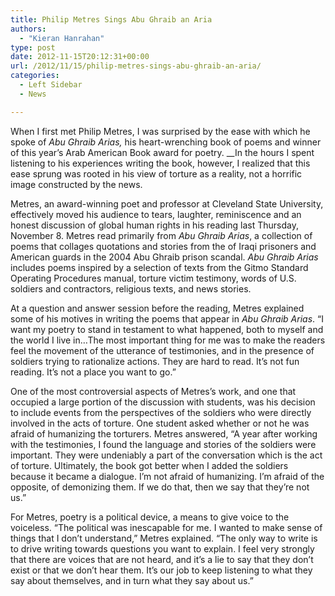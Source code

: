 ```yaml
---
title: Philip Metres Sings Abu Ghraib an Aria
authors: 
  - "Kieran Hanrahan"
type: post
date: 2012-11-15T20:12:31+00:00
url: /2012/11/15/philip-metres-sings-abu-ghraib-an-aria/
categories:
  - Left Sidebar
  - News

---
```

When I first met Philip Metres, I was surprised by the ease with which he spoke of _Abu Ghraib Arias,_ his heart-wrenching book of poems and winner of this year’s Arab American Book award for poetry. __In the hours I spent listening to his experiences writing the book, however, I realized that this ease sprung was rooted in his view of torture as a reality, not a horrific image constructed by the news.

Metres, an award-winning poet and professor at Cleveland State University, effectively moved his audience to tears, laughter, reminiscence and an honest discussion of global human rights in his reading last Thursday, November 8. Metres read primarily from _Abu Ghraib Arias_, a collection of poems that collages quotations and stories from the of Iraqi prisoners and American guards in the 2004 Abu Ghraib prison scandal. _Abu Ghraib_ _Arias_ includes poems inspired by a selection of texts from the Gitmo Standard Operating Procedures manual, torture victim testimony, words of U.S. soldiers and contractors, religious texts, and news stories.

At a question and answer session before the reading, Metres explained some of his motives in writing the poems that appear in _Abu Ghraib Arias_. “I want my poetry to stand in testament to what happened, both to myself and the world I live in…The most important thing for me was to make the readers feel the movement of the utterance of testimonies, and in the presence of soldiers trying to rationalize actions. They are hard to read. It’s not fun reading. It’s not a place you want to go.”

One of the most controversial aspects of Metres’s work, and one that occupied a large portion of the discussion with students, was his decision to include events from the perspectives of the soldiers who were directly involved in the acts of torture. One student asked whether or not he was afraid of humanizing the torturers. Metres answered, “A year after working with the testimonies, I found the language and stories of the soldiers were important. They were undeniably a part of the conversation which is the act of torture. Ultimately, the book got better when I added the soldiers because it became a dialogue. I’m not afraid of humanizing. I’m afraid of the opposite, of demonizing them. If we do that, then we say that they’re not us.”

For Metres, poetry is a political device, a means to give voice to the voiceless. “The political was inescapable for me. I wanted to make sense of things that I don’t understand,” Metres explained. “The only way to write is to drive writing towards questions you want to explain. I feel very strongly that there are voices that are not heard, and it’s a lie to say that they don’t exist or that we don’t hear them. It’s our job to keep listening to what they say about themselves, and in turn what they say about us.”